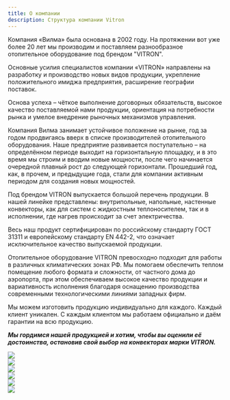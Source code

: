 ```yaml
---
title: О компании
description: Структура компании Vitron
---
```


<!-- Удалено отдельное изображение, чтобы галерея была ровной -->
Компания «Вилма» была основана в 2002 году. На протяжении вот уже более 20 лет мы производим и поставляем разнообразное отопительное оборудование под брендом "VITRON".

Основные усилия специалистов компании «VITRON» направлены на разработку и производство новых видов продукции, укрепление положительного имиджа предприятия, расширение географии поставок.

Основа успеха – чёткое выполнение договорных обязательств, высокое качество поставляемой нами продукции, ориентация на потребности рынка и умелое внедрение рыночных механизмов управления.

Компания Вилма занимает устойчивое положение на рынке, год за годом продвигаясь вверх в списке производителей отопительного оборудования. Наше предприятие развивается поступательно – на определённом периоде выходит на горизонтальную площадку, и в это время мы строим и вводим новые мощности, после чего начинается очередной плавный рост до следующей горизонтали. Прошедший год, как, в прочем, и предыдущие года, стали для компании активным периодом для создания новых мощностей.

Под брендом VITRON выпускается большой перечень продукции.
В нашей линейке представлены: внутрипольные, напольные, настенные конвекторы, как для систем с жидкостным теплоносителем, так и в исполнении, где нагрев происходит за счет электричества.

Весь наш продукт сертифицирован по российскому стандарту ГОСТ 31311 и европейскому стандарту EN 442-2, что означает исключительное качество выпускаемой продукции.

Отопительное оборудование VITRON превосходно подходит для работы в различных климатических зонах РФ.
Мы помогаем обеспечить теплом помещение любого формата и сложности, от частного дома до аэропорта, при этом обеспечиваем высокое качество продукции и вариативность исполнения благодаря оснащению производства современными технологическими линиями западных фирм.

Мы можем изготовить продукцию индивидуально для каждого. Каждый клиент уникален. С каждым клиентом мы работаем официально и даём гарантии на всю продукцию.

***Мы гордимся нашей продукцией и хотим, чтобы вы оценили её достоинства, остановив свой выбор на конвекторах марки VITRON.***

<div class="gallery"><div class="gallery__item"><img src="https://docs.wilma.ru/images/1.webp"></div><div class="gallery__item"><img src="https://docs.wilma.ru/images/1.webp"></div><div class="gallery__item"><img src="https://docs.wilma.ru/images/1.webp"></div><div class="gallery__item"><img src="https://docs.wilma.ru/images/1.webp"></div><div class="gallery__item"><img src="https://docs.wilma.ru/images/1.webp"></div><div class="gallery__item"><img src="https://docs.wilma.ru/images/1.webp"></div></div>